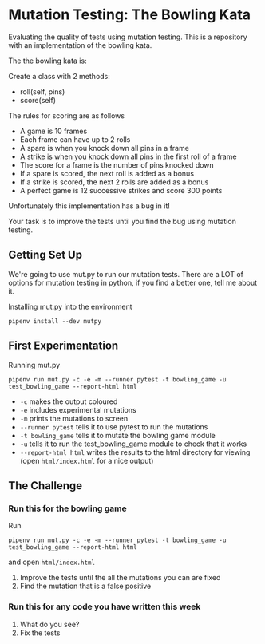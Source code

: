 # Mutation Testing: The Bowling Kata

Evaluating the quality of tests using mutation testing. This is a repository with an implementation of the bowling kata. 

The the bowling kata is:

Create a class with 2 methods:
 - roll(self, pins)
 - score(self)

The rules for scoring are as follows
* A game is 10 frames
* Each frame can have up to 2 rolls
* A spare is when you knock down all pins in a frame
* A strike is when you knock down all pins in the first roll of a frame
* The score for a frame is the number of pins knocked down
* If a spare is scored, the next roll is added as a bonus
* If a strike is scored, the next 2 rolls are added as a bonus
* A perfect game is 12 successive strikes and score 300 points

Unfortunately this implementation has a bug in it!

Your task is to improve the tests until you find the bug using mutation testing.

## Getting Set Up

We're going to use mut.py to run our mutation tests. There are a LOT of options for mutation testing in python, if you find a better one, tell me about it.

Installing mut.py into the environment

```shell
pipenv install --dev mutpy
```

## First Experimentation

Running mut.py

```shell
pipenv run mut.py -c -e -m --runner pytest -t bowling_game -u test_bowling_game --report-html html
```

* `-c` makes the output coloured
* `-e` includes experimental mutations
* `-m` prints the mutations to screen
* `--runner pytest` tells it to use pytest to run the mutations
* `-t bowling_game` tells it to mutate the bowling game module
* `-u` tells it to run the test_bowling_game module to check that it works
* `--report-html html` writes the results to the html directory for viewing (open `html/index.html` for a nice output)

## The Challenge

### Run this for the bowling game

Run 

```shell
pipenv run mut.py -c -e -m --runner pytest -t bowling_game -u test_bowling_game --report-html html
```

and open `html/index.html`

1. Improve the tests until the all the mutations you can are fixed
2. Find the mutation that is a false positive

### Run this for any code you have written this week

1. What do you see?
2. Fix the tests
